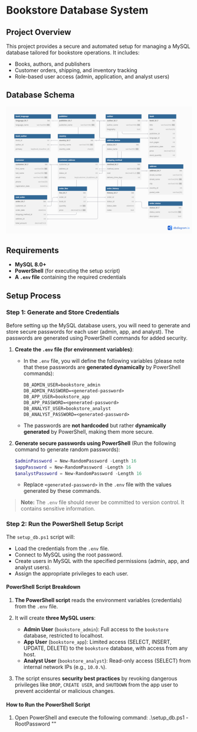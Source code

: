 # Bookstore Database System

## Project Overview

This project provides a secure and automated setup for managing a MySQL database tailored for bookstore operations. It includes:
- Books, authors, and publishers
- Customer orders, shipping, and inventory tracking
- Role-based user access (admin, application, and analyst users)



## Database Schema

![ER Diagram](./docs/database-design.png)



## Requirements

- **MySQL 8.0+**
- **PowerShell** (for executing the setup script)
- **A `.env` file** containing the required credentials 



## Setup Process

### Step 1: Generate and Store Credentials

Before setting up the MySQL database users, you will need to generate and store secure passwords for each user (admin, app, and analyst). The passwords are generated using PowerShell commands for added security.

1. **Create the `.env` file (for environment variables)**:
    - In the `.env` file, you will define the following variables (please note that these passwords are **generated dynamically** by PowerShell commands):
        ```
        DB_ADMIN_USER=bookstore_admin
        DB_ADMIN_PASSWORD=<generated-password>
        DB_APP_USER=bookstore_app
        DB_APP_PASSWORD=<generated-password>
        DB_ANALYST_USER=bookstore_analyst
        DB_ANALYST_PASSWORD=<generated-password>
        ```
    - The passwords are **not hardcoded** but rather **dynamically generated** by PowerShell, making them more secure.

2. **Generate secure passwords using PowerShell** (Run the following command to generate random passwords):
    ```powershell
    $adminPassword = New-RandomPassword -Length 16
    $appPassword = New-RandomPassword -Length 16
    $analystPassword = New-RandomPassword -Length 16
    ```
    - Replace `<generated-password>` in the `.env` file with the values generated by these commands.

> **Note:** The `.env` file should never be committed to version control. It contains sensitive information.



### Step 2: Run the PowerShell Setup Script

The `setup_db.ps1` script will:
- Load the credentials from the `.env` file.
- Connect to MySQL using the root password.
- Create users in MySQL with the specified permissions (admin, app, and analyst users).
- Assign the appropriate privileges to each user.

#### PowerShell Script Breakdown

1. **The PowerShell script** reads the environment variables (credentials) from the `.env` file.
2. It will create **three MySQL users**:
   - **Admin User** (`bookstore_admin`): Full access to the `bookstore` database, restricted to localhost.
   - **App User** (`bookstore_app`): Limited access (SELECT, INSERT, UPDATE, DELETE) to the `bookstore` database, with access from any host.
   - **Analyst User** (`bookstore_analyst`): Read-only access (SELECT) from internal network IPs (e.g., `10.0.%`).

3. The script ensures **security best practices** by revoking dangerous privileges like `DROP`, `CREATE USER`, and `SHUTDOWN` from the app user to prevent accidental or malicious changes.

#### How to Run the PowerShell Script

1. Open PowerShell and execute the following command:
   .\setup_db.ps1 -RootPassword "<my-mysql-root-password>"
